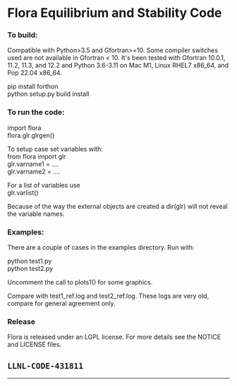# Flora Equilibrium and Stability Code


### To build:
Compatible with Python>3.5 and Gfortran>=10. Some compiler switches used are not available in Gfortran < 10. It's been tested with Gfortran 10.0.1, 11.2, 11.3, and 12.2 and Python 3.6-3.11 on Mac M1, Linux RHEL7 x86_64, and Pop 22.04 x86_64.

pip install forthon<br>
python setup.py build install

### To run the code:

import flora<br>
flora.glr.glrgen()

To setup case set variables with:<br>
from flora import glr<br>
glr.varname1 = ....<br>
glr.varname2 = ....<br>

For a list of variables use <br>
glr.varlist()

Because of the way the external objects are created a dir(glr) will not reveal the variable names.

### Examples:

There are a couple of cases in the examples directory. Run with:

python test1.py <br>
python test2.py <br>

Uncomment the call to plots1() for some graphics.

Compare with test1_ref.log and test2_ref.log. These logs are very old, compare for general agreement only. 

### Release 

Flora is released under an LGPL license.  For more details see the
NOTICE and LICENSE files.

``LLNL-CODE-431811``
------
--------
